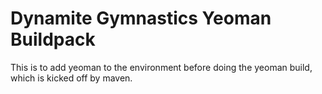 # Dynamite Gymnastics Yeoman Buildpack

This is to add yeoman to the environment before doing the yeoman build, which is kicked off by maven.
